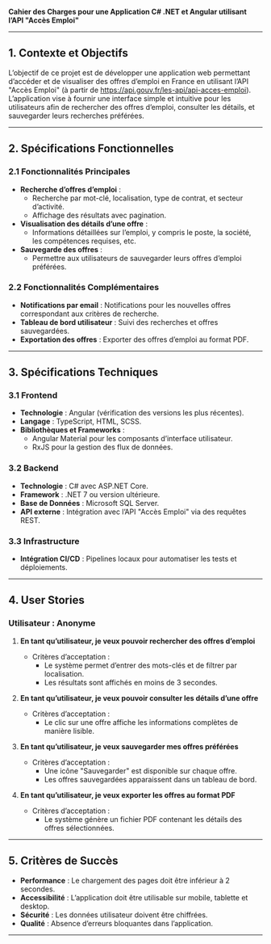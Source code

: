 **Cahier des Charges pour une Application C# .NET et Angular utilisant l’API "Accès Emploi"**

---

## 1. Contexte et Objectifs
L’objectif de ce projet est de développer une application web permettant d’accéder et de visualiser des offres d’emploi en France en utilisant l’API "Accès Emploi" (à partir de https://api.gouv.fr/les-api/api-acces-emploi). L’application vise à fournir une interface simple et intuitive pour les utilisateurs afin de rechercher des offres d’emploi, consulter les détails, et sauvegarder leurs recherches préférées.

---

## 2. Spécifications Fonctionnelles

### 2.1 Fonctionnalités Principales
- **Recherche d’offres d’emploi** : 
  - Recherche par mot-clé, localisation, type de contrat, et secteur d’activité.
  - Affichage des résultats avec pagination.
- **Visualisation des détails d’une offre** : 
  - Informations détaillées sur l’emploi, y compris le poste, la société, les compétences requises, etc.
- **Sauvegarde des offres** : 
  - Permettre aux utilisateurs de sauvegarder leurs offres d’emploi préférées.

### 2.2 Fonctionnalités Complémentaires
- **Notifications par email** : Notifications pour les nouvelles offres correspondant aux critères de recherche.
- **Tableau de bord utilisateur** : Suivi des recherches et offres sauvegardées.
- **Exportation des offres** : Exporter des offres d’emploi au format PDF.

---

## 3. Spécifications Techniques

### 3.1 Frontend
- **Technologie** : Angular (vérification des versions les plus récentes).
- **Langage** : TypeScript, HTML, SCSS.
- **Bibliothèques et Frameworks** : 
  - Angular Material pour les composants d’interface utilisateur.
  - RxJS pour la gestion des flux de données.

### 3.2 Backend
- **Technologie** : C# avec ASP.NET Core.
- **Framework** : .NET 7 ou version ultérieure.
- **Base de Données** : Microsoft SQL Server.
- **API externe** : Intégration avec l’API "Accès Emploi" via des requêtes REST.

### 3.3 Infrastructure
- **Intégration CI/CD** : Pipelines locaux pour automatiser les tests et déploiements.

---

## 4. User Stories

### Utilisateur : Anonyme
1. **En tant qu’utilisateur, je veux pouvoir rechercher des offres d’emploi**
   - Critères d’acceptation :
     - Le système permet d’entrer des mots-clés et de filtrer par localisation.
     - Les résultats sont affichés en moins de 3 secondes.

2. **En tant qu’utilisateur, je veux pouvoir consulter les détails d’une offre**
   - Critères d’acceptation :
     - Le clic sur une offre affiche les informations complètes de manière lisible.

3. **En tant qu’utilisateur, je veux sauvegarder mes offres préférées**
   - Critères d’acceptation :
     - Une icône "Sauvegarder" est disponible sur chaque offre.
     - Les offres sauvegardées apparaissent dans un tableau de bord.

4. **En tant qu’utilisateur, je veux exporter les offres au format PDF**
   - Critères d’acceptation :
     - Le système génère un fichier PDF contenant les détails des offres sélectionnées.

---

## 5. Critères de Succès
- **Performance** : Le chargement des pages doit être inférieur à 2 secondes.
- **Accessibilité** : L’application doit être utilisable sur mobile, tablette et desktop.
- **Sécurité** : Les données utilisateur doivent être chiffrées.
- **Qualité** : Absence d’erreurs bloquantes dans l’application.

---

